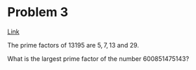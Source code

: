 # Problem 3

[Link](https://projecteuler.net/problem=3)

The prime factors of $13195$ are $5, 7, 13$ and $29$.

What is the largest prime factor of the number $600851475143$?
